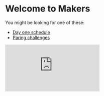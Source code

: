 # Welcome to Makers

You might be looking for one of these:
- [Day one schedule](https://github.com/makersacademy/course/blob/master/sequence/onsite/day_one.md)
- [Paring challenges](https://github.com/makersacademy/skills-workshops/tree/master/week-1/pairing_challenges)


![Tracking pixel](https://githubanalytics.herokuapp.com/course/day_one/README.md)
